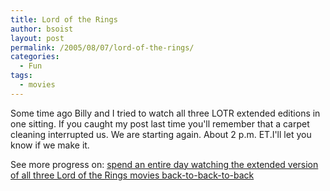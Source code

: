 ```yaml
---
title: Lord of the Rings
author: bsoist
layout: post
permalink: /2005/08/07/lord-of-the-rings/
categories:
  - Fun
tags:
  - movies
---
```

<p class="goalentry">Some time ago Billy and I tried to watch all three <span class="caps">LOTR</span> extended editions in one sitting. If you caught my post last time you'll remember that a carpet cleaning interrupted us. We are starting again. About 2 p.m. ET.I'll let you know if we make it.</p>
  
<p class="goalprogresslink">See more progress on: <a href="http://www.43things.com/people/progress/bsoist?on=314090">spend an entire day watching the extended version of all three Lord of the Rings movies back-to-back-to-back</a></p>
  
